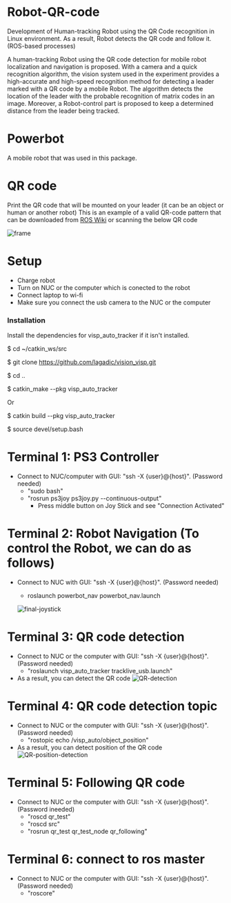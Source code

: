 # Robot-QR-code
Development of Human-tracking Robot using the QR Code recognition in Linux environment. As a result, Robot detects the QR code and follow it. (ROS-based processes)

A human-tracking Robot using the QR code detection for mobile robot localization and navigation is proposed. With a camera and a quick recognition algorithm, the vision system used in the experiment provides a high-accurate and high-speed recognition method for detecting a leader marked with a QR code by a mobile Robot.
The algorithm detects the location of the leader with the probable recognition of matrix codes in an image. Moreover, a Robot-control part is proposed to keep a determined distance from the leader being tracked.

# Powerbot
A mobile robot that was used in this package. 

# QR code
Print the QR code that will be mounted on your leader (it can be an object or human or another robot)
This is an example of a valid QR-code pattern that can be downloaded from [ROS Wiki](http://wiki.ros.org/visp_auto_tracker) or scanning the below QR code

![frame](https://user-images.githubusercontent.com/52676399/96356460-a3dfd100-10a3-11eb-8b1e-1b993a205f68.png)

# Setup

  - Charge robot
  - Turn on NUC or the computer which is conected to the robot
  - Connect laptop to wi-fi
  - Make sure you connect the usb camera to the NUC or the computer
  
  ### Installation

  Install the dependencies for visp_auto_tracker if it isn't installed.

  $ cd ~/catkin_ws/src

  $ git clone https://github.com/lagadic/vision_visp.git

  $ cd ..

  $ catkin_make --pkg visp_auto_tracker 

  Or

  $ catkin build --pkg visp_auto_tracker

  $ source devel/setup.bash

# Terminal 1: PS3 Controller

- Connect to NUC/computer with GUI: "ssh -X {user}@{host}". (Password needed)
  - "sudo bash"
  - "rosrun ps3joy ps3joy.py --continuous-output"
     - Press middle button on Joy Stick and see "Connection Activated" 
 

# Terminal 2: Robot Navigation (To control the Robot, we can do as follows)
- Connect to NUC with GUI: "ssh -X {user}@{host}". (Password needed)
   - roslaunch powerbot_nav powerbot_nav.launch
   
   ![final-joystick](https://user-images.githubusercontent.com/52676399/96355606-45f9bc00-1098-11eb-92c0-623207f442c6.gif)
   
# Terminal 3: QR code detection

- Connect to NUC or the computer with GUI: "ssh -X {user}@{host}". (Password needed)
   - "roslaunch visp_auto_tracker tracklive_usb.launch"
- As a result, you can detect the QR code
   ![QR-detection](https://user-images.githubusercontent.com/52676399/96354978-96b9e680-1091-11eb-954f-f3aae5fa1bb1.png)

# Terminal 4: QR code detection topic
- Connect to NUC or the computer with GUI: "ssh -X {user}@{host}". (Password needed)
  - "rostopic echo /visp_auto/object_position" 
- As a result, you can detect position of the QR code
   ![QR-position-detection](https://user-images.githubusercontent.com/52676399/96355009-0d56e400-1092-11eb-84ea-ad05e349b885.png)
   
# Terminal 5: Following QR code
- Connect to NUC or the computer with GUI: "ssh -X {user}@{host}". (Password ineeded)
  - "roscd qr_test" 
  - "roscd src" 
  - "rosrun qr_test qr_test_node qr_following"

# Terminal 6: connect to ros master
- Connect to NUC or the computer with GUI: "ssh -X {user}@{host}". (Password needed)
  - "roscore"













